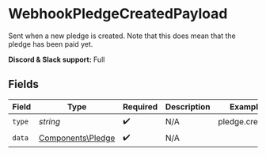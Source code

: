 # WebhookPledgeCreatedPayload

Sent when a new pledge is created. Note that this does mean that the pledge has been paid yet.

**Discord & Slack support:** Full


## Fields

| Field                                                  | Type                                                   | Required                                               | Description                                            | Example                                                |
| ------------------------------------------------------ | ------------------------------------------------------ | ------------------------------------------------------ | ------------------------------------------------------ | ------------------------------------------------------ |
| `type`                                                 | *string*                                               | :heavy_check_mark:                                     | N/A                                                    | pledge.created                                         |
| `data`                                                 | [Components\Pledge](../../Models/Components/Pledge.md) | :heavy_check_mark:                                     | N/A                                                    |                                                        |